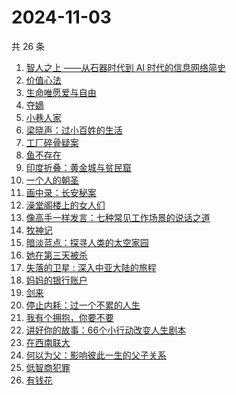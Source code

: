 # 2024-11-03

共 26 条

<!-- BEGIN WEREAD -->
<!-- 最后更新时间 2024-11-03 02:18:07 +0800 -->
1. [智人之上 ——从石器时代到 AI 时代的信息网络简史](https://weread.qq.com/web/bookDetail/a24329f0813ab950ag015395)
1. [价值心法](https://weread.qq.com/web/bookDetail/f7c32e20813ab94eeg0183de)
1. [生命唯愿爱与自由](https://weread.qq.com/web/bookDetail/6b432370813ab950ag0179f7)
1. [夺嫡](https://weread.qq.com/web/bookDetail/8bd327d0813ab94e2g0186ce)
1. [小巷人家](https://weread.qq.com/web/bookDetail/41532d00813ab79b6g010ac3)
1. [梁晓声：过小百姓的生活](https://weread.qq.com/web/bookDetail/eff32bd0813ab94abg01117f)
1. [工厂碎骨疑案](https://weread.qq.com/web/bookDetail/fbb323c0813ab94c3g019082)
1. [鱼不存在](https://weread.qq.com/web/bookDetail/0af32760813ab798cg01135c)
1. [印度折叠：黄金城与贫民窟](https://weread.qq.com/web/bookDetail/b7532db0813ab94aag015d80)
1. [一个人的朝圣](https://weread.qq.com/web/bookDetail/0ce3255059831a0ce16547b)
1. [画中录：长安秘案](https://weread.qq.com/web/bookDetail/ec532cd0813ab947fg01056e)
1. [澡堂阁楼上的女人们](https://weread.qq.com/web/bookDetail/ad132fc0813ab94bdg015959)
1. [像高手一样发言：七种常见工作场景的说话之道](https://weread.qq.com/web/bookDetail/ab43277072184dbcab45383)
1. [牧神记](https://weread.qq.com/web/bookDetail/47632010712cab88476dfc2)
1. [暗淡蓝点：探寻人类的太空家园](https://weread.qq.com/web/bookDetail/e7132fa0813ab94f6g0181d5)
1. [她在第三天被杀](https://weread.qq.com/web/bookDetail/1ef32af0813ab94bdg016870)
1. [失落的卫星 : 深入中亚大陆的旅程](https://weread.qq.com/web/bookDetail/40532350813ab814ag014f54)
1. [妈妈的银行账户](https://weread.qq.com/web/bookDetail/02e32c30813ab943bg011fdd)
1. [剑来](https://weread.qq.com/web/bookDetail/8e5326b07153adcf8e53d42)
1. [停止内耗：过一个不累的人生](https://weread.qq.com/web/bookDetail/fd532450813ab6d33g0118e9)
1. [我有个拥抱，你要不要](https://weread.qq.com/web/bookDetail/f4532c70813ab8df3g0130ad)
1. [讲好你的故事：66个小行动改变人生剧本](https://weread.qq.com/web/bookDetail/7d5321d0813ab7178g0103a7)
1. [在西南联大](https://weread.qq.com/web/bookDetail/3f132ab072620d9f3f1b6eb)
1. [何以为父：影响彼此一生的父子关系](https://weread.qq.com/web/bookDetail/b0c32a80813ab881ag0168fe)
1. [低智商犯罪](https://weread.qq.com/web/bookDetail/796329f071b0e30d79631c6)
1. [有钱花](https://weread.qq.com/web/bookDetail/084326f0813ab944cg019a84)
<!-- END WEREAD -->